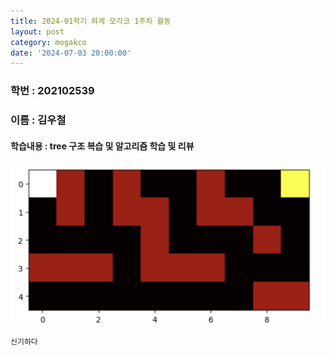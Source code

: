 ```yaml
---
title: 2024-01학기 하계 모각코 1주차 활동
layout: post
category: mogakco
date: '2024-07-03 20:00:00'
---
```


### 학번 : 202102539
### 이름 : 김우철

#### 학습내용 : tree 구조 복습 및 알고리즘 학습 및 리뷰


![image](/assets/images/mogacko/prac.png)

```phython
신기하다
```
